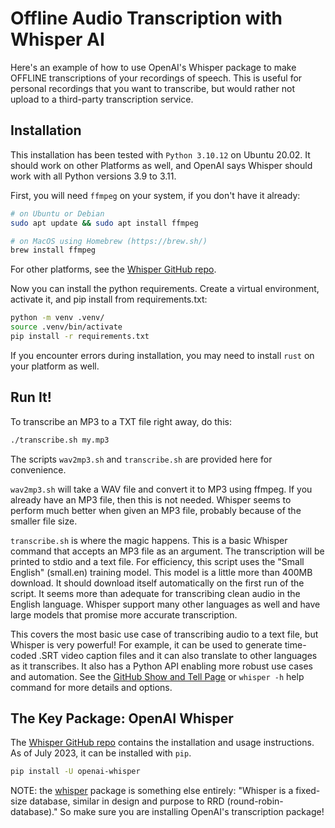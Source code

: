 # Offline Audio Transcription with Whisper AI

Here's an example of how to use OpenAI's Whisper package to make OFFLINE transcriptions of your recordings of speech. This is useful for personal recordings that you want to transcribe, but would rather not upload to a third-party transcription service.

## Installation

This installation has been tested with `Python 3.10.12` on Ubuntu 20.02. It should work on other Platforms as well, and OpenAI says Whisper should work with all Python versions 3.9 to 3.11.

First, you will need `ffmpeg` on your system, if you don't have it already:

```bash
# on Ubuntu or Debian
sudo apt update && sudo apt install ffmpeg

# on MacOS using Homebrew (https://brew.sh/)
brew install ffmpeg
```

For other platforms, see the [Whisper GitHub repo][1].

Now you can install the python requirements. Create a virtual environment, activate it, and pip install from requirements.txt:

```bash
python -m venv .venv/
source .venv/bin/activate
pip install -r requirements.txt
```

If you encounter errors during installation, you may need to install `rust` on your platform as well.

## Run It!

To transcribe an MP3 to a TXT file right away, do this:

```bash
./transcribe.sh my.mp3
```

The scripts `wav2mp3.sh` and `transcribe.sh` are provided here for convenience.

`wav2mp3.sh` will take a WAV file and convert it to MP3 using ffmpeg. If you already have an MP3 file, then this is not needed. Whisper seems to perform much better when given an MP3 file, probably because of the smaller file size.

`transcribe.sh` is where the magic happens. This is a basic Whisper command that accepts an MP3 file as an argument. The transcription will be printed to stdio and a text file. For efficiency, this script uses the "Small English" (small.en) training model. This model is a little more than 400MB download. It should download itself automatically on the first run of the script. It seems more than adequate for transcribing clean audio in the English language. Whisper support many other languages as well and have large models that promise more accurate transcription.

This covers the most basic use case of transcribing audio to a text file, but Whisper is very powerful! For example, it can be used to generate time-coded .SRT video caption files and it can also translate to other languages as it transcribes. It also has a Python API enabling more robust use cases and automation. See the [GitHub Show and Tell Page][3] or `whisper -h` help command for more details and options.

## The Key Package: OpenAI Whisper

The [Whisper GitHub repo][1] contains the installation and usage instructions. As of July 2023, it can be installed with `pip`.

```bash
pip install -U openai-whisper
```

NOTE: the [whisper][2] package is something else entirely: "Whisper is a fixed-size database, similar in design and purpose to RRD (round-robin-database)." So make sure you are installing OpenAI's transcription package!

[1]: https://github.com/openai/whisper "OpenAI Whisper GitHub Repo"
[2]: https://pypi.org/project/whisper/ "PyPi Whisper Package"
[3]: https://github.com/openai/whisper/discussions/categories/show-and-tell "Whisper Show and Tell"
